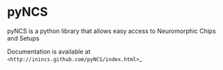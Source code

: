 pyNCS
=====

pyNCS is a python library that allows easy access to Neuromorphic Chips and Setups

Documentation is available at `<http://inincs.github.com/pyNCS/index.html>`_
